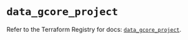 # `data_gcore_project`

Refer to the Terraform Registry for docs: [`data_gcore_project`](https://registry.terraform.io/providers/g-core/gcorelabs/0.3.63/docs/data-sources/gcore_project).
